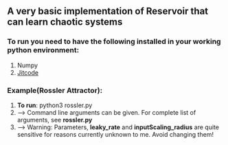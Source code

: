 ## A very basic implementation of Reservoir that can learn chaotic systems

### To run you need to have the following installed in your working python environment:
1. Numpy 
2. [Jitcode](https://github.com/neurophysik/jitcode) 

### Example(Rossler Attractor): 

1. __To run__:  python3 rossler.py 
2. --> Command line arguments can be given. For complete list of arguments, see
**rossler.py**
3. --> Warning: Parameters, **leaky_rate** and **inputScaling_radius** are quite sensitive for reasons currently unknown to me. Avoid changing them! 
